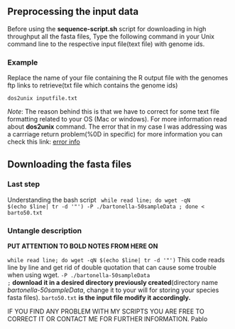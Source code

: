## Preprocessing the  input data
Before using the **sequence-script.sh** script for downloading in high throughput all the fasta files, Type the following command in your Unix command line to the respective input file(text file) with genome ids. 
### Example
Replace the name of your file containing the R output file with the genomes ftp links to retrieve(txt file which contains the genome ids)
```
dos2unix inputfile.txt
```
*Note*: The reason behind this is that we have to correct for some text file formatting related to your OS (Mac or windows). For more information read about **dos2unix** command. The error that in my case I was addressing was a carrriage return problem(%0D in specific) for more information you can check this link: 
[error info](https://stackoverflow.com/questions/22236197/how-to-remove-0d-from-end-of-url-when-using-wget)

## Downloading the fasta files
### Last step
Understanding the bash script
<code>
while read line; do  wget -qN $(echo $line| tr -d '\"') -P ./bartonella-50sampleData ; done < barto50.txt
</code>
### Untangle description
**PUT ATTENTION TO BOLD NOTES FROM HERE ON**

<code>while read line; do  wget -qN $(echo $line| tr -d '\"')</code> 
This code reads line by line and get rid of double quotation that can cause some trouble when  using wget.
<code>-P ./bartonella-50sampleData ;</code>
**download it in a desired directory previously created**(directory name *bartonella-50sampleData*, change it to your will for storing your species fasta files). 
<code>barto50.txt</code>
**is the input file modify it accordingly.**

IF YOU FIND ANY PROBLEM WITH MY SCRIPTS YOU ARE FREE TO CORRECT IT OR CONTACT ME FOR FURTHER INFORMATION.
Pablo
